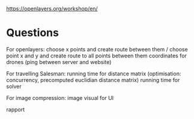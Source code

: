 https://openlayers.org/workshop/en/

# Questions
For openlayers:
choose x points and create route between them / choose point x and y and create route to all points between them
coordinates for drones (ping between server and website)

For travelling Salesman:
running time for distance matrix (optimisation: concurrency, precomputed euclidian distance matrix)
running time for solver

For image compression:
image visual for UI

rapport
